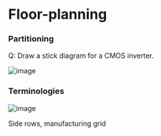 # Floor-planning
### Partitioning

Q: Draw a stick diagram for a CMOS inverter.

![image](https://github.com/coolnikitav/learning/assets/30304422/baf9f333-007e-4871-b32a-fc70636a57e1)

### Terminologies
![image](https://github.com/coolnikitav/learning/assets/30304422/7aac1af5-9a13-4fc1-951b-9820e4237f07)

Side rows, manufacturing grid
